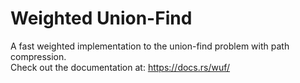 # Weighted Union-Find

A fast weighted implementation to the union-find problem with path compression.  
Check out the documentation at: https://docs.rs/wuf/
